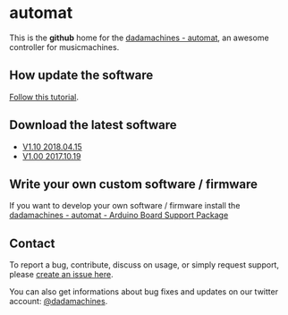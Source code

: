 # automat

This is the **github** home for the [dadamachines - automat](https://dadamachines.com/product/automat-controller/), an awesome controller for musicmachines.

## How update the software

[Follow this tutorial](https://dadamachines.com/getstarted/automat-software-update-process/).

## Download the latest software

* [V1.10 2018.04.15](https://github.com/dadamachines/automat-software/blob/5586ef4a55d08a064ceebe6c384ae6938317ebe0/automat-sw_1.1.0/automat-sw_1.1.0.ino.automat.uf2?raw=true)
* [V1.00 2017.10.19](https://github.com/dadamachines/automat-software/blob/5586ef4a55d08a064ceebe6c384ae6938317ebe0/automat-sw_1.0.0/automat-sw_1.0.0.ino.automat.uf2?raw=true) 

## Write your own custom software / firmware

If you want to develop your own software / firmware install the [dadamachines - automat - Arduino Board Support Package](https://github.com/dadamachines/automat/tree/master/software/arduino)
  
## Contact

To report a bug, contribute, discuss on usage, or simply request support, please [create an issue here](https://github.com/dadamachines/automat-software/issues/new).

You can also get informations about bug fixes and updates on our twitter account: [@dadamachines](https://twitter.com/dadamachines).

